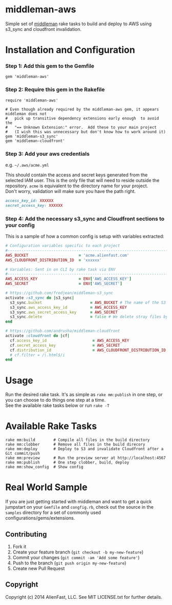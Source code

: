 middleman-aws
=============

Simple set of [middleman](http://middlemanapp.com/) rake tasks to build and deploy to AWS using s3_sync and cloudfront invalidation.

# Installation and Configuration

### Step 1: Add this gem to the Gemfile

    gem 'middleman-aws'

### Step 2: Require this gem in the Rakefile

    require 'middleman-aws'
    
    # Even though already required by the middleman-aws gem, it appears middleman does not 
    #   pick up transitive dependency extensions early enough  to avoid the 
    #   "== Unknown Extension:" error.  Add these to your main project 
    #   (I wish this was unnecessary but don't know how to work around it)
    gem 'middleman-s3_sync'     
    gem 'middleman-cloudfront'


### Step 3: Add your aws credentials
e.g. `~/.aws/acme.yml`

This should contain the access and secret keys generated from the selected IAM user.  This is the only file that will need to reside 
outside the repository.  `acme` is equivalent to the directory name for your project.  
Don't worry, validation will make sure you have the path right.

```ruby
access_key_id: XXXXXX
secret_access_key: XXXXXX
```

### Step 4: Add the necessary s3_sync and Cloudfront sections to your config
This is a sample of how a common config is setup with variables extracted:

```ruby
# Configuration variables specific to each project
#------------------------------------------------------------------------
AWS_BUCKET                      = 'acme.alienfast.com'
AWS_CLOUDFRONT_DISTRIBUTION_ID  = 'xxxxxx'

# Variables: Sent in on CLI by rake task via ENV
#------------------------------------------------------------------------
AWS_ACCESS_KEY                  = ENV['AWS_ACCESS_KEY']
AWS_SECRET                      = ENV['AWS_SECRET']

# https://github.com/fredjean/middleman-s3_sync
activate :s3_sync do |s3_sync|
  s3_sync.bucket                     = AWS_BUCKET # The name of the S3 bucket you are targeting. This is globally unique.
  s3_sync.aws_access_key_id          = AWS_ACCESS_KEY
  s3_sync.aws_secret_access_key      = AWS_SECRET
  s3_sync.delete                     = false # We delete stray files by default.
end

# https://github.com/andrusha/middleman-cloudfront
activate :cloudfront do |cf|
  cf.access_key_id                    = AWS_ACCESS_KEY
  cf.secret_access_key                = AWS_SECRET
  cf.distribution_id                  = AWS_CLOUDFRONT_DISTRIBUTION_ID
  # cf.filter = /\.html$/i
end
```

# Usage
Run the desired rake task.  It's as simple as `rake mm:publish` in one step, or you can choose to do things one step at a time.  
See the available rake tasks below or run `rake -T`

# Available Rake Tasks

    rake mm:build        # Compile all files in the build directory
    rake mm:clobber      # Remove all files in the build direcory
    rake mm:deploy       # Deploy to S3 and invalidate Cloudfront after a Git commit/push
    rake mm:preview      # Run the preview server at http://localhost:4567
    rake mm:publish      # One step clobber, build, deploy
    rake mm:show_config  # Show config

# Real World Sample 
If you are just getting started with middleman and want to get a quick jumpstart on your `Gemfile` and `congfig.rb`, 
check out the source in the `samples` directory for a set of commonly used configurations/gems/extensions.

## Contributing
1. Fork it
2. Create your feature branch (`git checkout -b my-new-feature`)
3. Commit your changes (`git commit -am 'Add some feature'`)
4. Push to the branch (`git push origin my-new-feature`)
5. Create new Pull Request

## Copyright

Copyright (c) 2014 AlienFast, LLC. See MIT LICENSE.txt for further details.
